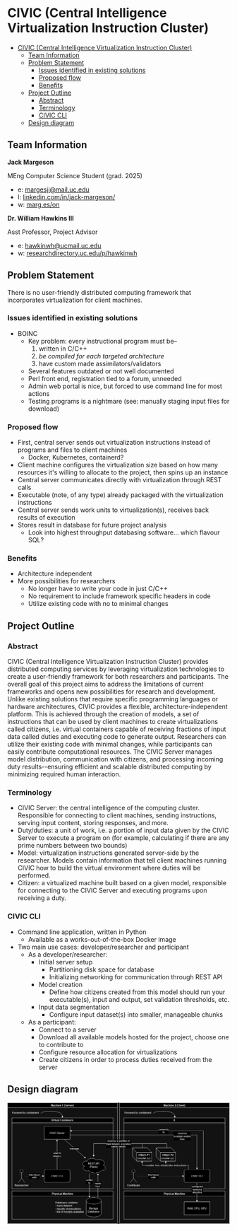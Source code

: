 # CIVIC (Central Intelligence Virtualization Instruction Cluster)

- [CIVIC (Central Intelligence Virtualization Instruction Cluster)](#civic-central-intelligence-virtualization-instruction-cluster)
  - [Team Information](#team-information)
  - [Problem Statement](#problem-statement)
    - [Issues identified in existing solutions](#issues-identified-in-existing-solutions)
    - [Proposed flow](#proposed-flow)
    - [Benefits](#benefits)
  - [Project Outline](#project-outline)
    - [Abstract](#abstract)
    - [Terminology](#terminology)
    - [CIVIC CLI](#civic-cli)
  - [Design diagram](#design-diagram)

## Team Information

**Jack Margeson**

MEng Computer Science Student (grad. 2025)

- e: [margesji@mail.uc.edu](mailto:margesji@mail.uc.edu)
- l: [linkedin.com/in/jack-margeson/](https://www.linkedin.com/in/jack-margeson/)
- w: [marg.es/on](https://marg.es/on)

**Dr. William Hawkins III**

Asst Professor, Project Advisor

- e: [hawkinwh@ucmail.uc.edu](mailto:hawkinwh@ucmail.uc.edu)
- w: [researchdirectory.uc.edu/p/hawkinwh](https://researchdirectory.uc.edu/p/hawkinwh)

## Problem Statement

There is no user-friendly distributed computing framework that incorporates virtualization for client machines.

### Issues identified in existing solutions

- BOINC
  - Key problem: every instructional program must be–
    1. written in C/C++
    2. _be compiled for each targeted architecture_
    3. have custom made assimilators/validators
  - Several features outdated or not well documented
  - Perl front end, registration tied to a forum, unneeded
  - Admin web portal is nice, but forced to use command line for most actions
  - Testing programs is a nightmare (see: manually staging input files for download)

### Proposed flow

- First, central server sends out virtualization instructions instead of programs and files to client machines
  - Docker, Kubernetes, containerd?
- Client machine configures the virtualization size based on how many resources it's willing to allocate to the project, then spins up an instance
- Central server communicates directly with virtualization through REST calls
- Executable (note, of any type) already packaged with the virtualization instructions
- Central server sends work units to virtualization(s), receives back results of execution
- Stores result in database for future project analysis
  - Look into highest throughput databasing software... which flavour SQL?

### Benefits

- Architecture independent
- More possibilities for researchers
  - No longer have to write your code in just C/C++
  - No requirement to include framework specific headers in code
  - Utilize existing code with no to minimal changes

## Project Outline

### Abstract

CIVIC (Central Intelligence Virtualization Instruction Cluster) provides distributed computing services by leveraging virtualization technologies to create a user-friendly framework for both researchers and participants. The overall goal of this project aims to address the limitations of current frameworks and opens new possibilities for research and development. Unlike existing solutions that require specific programming languages or hardware architectures, CIVIC provides a flexible, architecture-independent platform. This is achieved through the creation of models, a set of instructions that can be used by client machines to create virtualizations called citizens, i.e. virtual containers capable of receiving fractions of input data called duties and executing code to generate output. Researchers can utilize their existing code with minimal changes, while participants can easily contribute computational resources. The CIVIC Server manages model distribution, communication with citizens, and processing incoming duty results--ensuring efficient and scalable distributed computing by minimizing required human interaction.

### Terminology

- CIVIC Server: the central intelligence of the computing cluster. Responsible for connecting to client machines, sending instructions, serving input content, storing responses, and more.
- Duty/duties: a unit of work, i.e. a portion of input data given by the CIVIC Server to execute a program on (for example, calculating if there are any prime numbers between two bounds)
- Model: virtualization instructions generated server-side by the researcher. Models contain information that tell client machines running CIVIC how to build the virtual environment where duties will be performed.
- Citizen: a virtualized machine built based on a given model, responsible for connecting to the CIVIC Server and executing programs upon receiving a duty.

### CIVIC CLI

- Command line application, written in Python
  - Available as a works-out-of-the-box Docker image
- Two main use cases: developer/researcher and participant
  - As a developer/researcher:
    - Initial server setup
      - Partitioning disk space for database
      - Initializing networking for communication through REST API
    - Model creation
      - Define how citizens created from this model should run your executable(s), input and output, set validation thresholds, etc.
    - Input data segmentation
      - Configure input dataset(s) into smaller, manageable chunks
  - As a participant:
    - Connect to a server
    - Download all available models hosted for the project, choose one to contribute to
    - Configure resource allocation for virtualizations
    - Create citizens in order to process duties received from the server

## Design diagram

![Design diagram](project_planning\civic.drawio.png)
